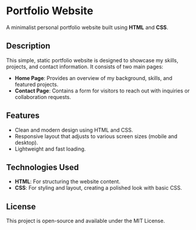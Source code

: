 # Portfolio Website

A minimalist personal portfolio website built using **HTML** and **CSS**.

## Description

This simple, static portfolio website is designed to showcase my skills, projects, and contact information. It consists of two main pages:

- **Home Page**: Provides an overview of my background, skills, and featured projects.
- **Contact Page**: Contains a form for visitors to reach out with inquiries or collaboration requests.

## Features

- Clean and modern design using HTML and CSS.
- Responsive layout that adjusts to various screen sizes (mobile and desktop).
- Lightweight and fast loading.

## Technologies Used

- **HTML**: For structuring the website content.
- **CSS**: For styling and layout, creating a polished look with basic CSS.

## License

This project is open-source and available under the MIT License.
